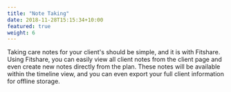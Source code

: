 ```yaml
---
title: "Note Taking"
date: 2018-11-28T15:15:34+10:00
featured: true
weight: 6
---
```


Taking care notes for your client's should be simple, and it is with Fitshare. Using Fitshare,
you can easily view all client notes from the client page and even create new notes directly
from the plan. These notes will be available within the timeline view, and you can even export
your full client information for offline storage.
